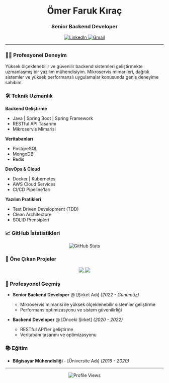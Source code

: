 <div align="center">
  <h1>Ömer Faruk Kıraç</h1>
  <h3>Senior Backend Developer</h3>
</div>

<div align="center">
  <a href="https://www.linkedin.com/in/[linkedin-kullanıcı-adınız]" target="_blank">
    <img src="https://img.shields.io/badge/LinkedIn-0077B5?style=for-the-badge&logo=linkedin&logoColor=white" alt="LinkedIn" />
  </a>
  <a href="mailto:your.email@example.com">
    <img src="https://img.shields.io/badge/Gmail-D14836?style=for-the-badge&logo=gmail&logoColor=white" alt="Gmail" />
  </a>
</div>

---

### 👨‍💻 Profesyonel Deneyim

Yüksek ölçeklenebilir ve güvenilir backend sistemleri geliştirmekte uzmanlaşmış bir yazılım mühendisiyim. Mikroservis mimarileri, dağıtık sistemler ve yüksek performanslı uygulamalar konusunda geniş deneyime sahibim.

### 🛠️ Teknik Uzmanlık

**Backend Geliştirme**
- Java | Spring Boot | Spring Framework
- RESTful API Tasarımı
- Mikroservis Mimarisi

**Veritabanları**
- PostgreSQL
- MongoDB
- Redis

**DevOps & Cloud**
- Docker | Kubernetes
- AWS Cloud Services
- CI/CD Pipeline'ları

**Yazılım Pratikleri**
- Test Driven Development (TDD)
- Clean Architecture
- SOLID Prensipleri

### 📈 GitHub İstatistikleri

<div align="center">
  <img src="https://github-readme-stats.vercel.app/api?username=ofkrc&show_icons=true&theme=github_dark&hide_border=true&count_private=true" alt="GitHub Stats" />
</div>

### 🎯 Öne Çıkan Projeler

<div align="center">
  <a href="https://github.com/ofkrc/proje1">
    <img src="https://github-readme-stats.vercel.app/api/pin/?username=ofkrc&repo=proje1&theme=github_dark&hide_border=true" />
  </a>
  <a href="https://github.com/ofkrc/proje2">
    <img src="https://github-readme-stats.vercel.app/api/pin/?username=ofkrc&repo=proje2&theme=github_dark&hide_border=true" />
  </a>
</div>

### 💼 Profesyonel Geçmiş

- **Senior Backend Developer** @ [Şirket Adı] _(2022 - Günümüz)_
  - Mikroservis mimarisi ile yüksek ölçeklenebilir sistemler geliştirme
  - Performans optimizasyonu ve sistem güvenilirliği
  
- **Backend Developer** @ [Önceki Şirket] _(2020 - 2022)_
  - RESTful API'ler geliştirme
  - Veritabanı tasarımı ve optimizasyonu

### 📚 Eğitim

- **Bilgisayar Mühendisliği** - [Üniversite Adı] _(2016 - 2020)_

---

<div align="center">
  <img src="https://komarev.com/ghpvc/?username=ofkrc&color=blue&style=flat-square&label=Profile+Views" alt="Profile Views" />
</div>
